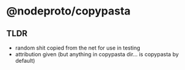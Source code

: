 # @nodeproto/copypasta

## TLDR

- random shit copied from the net for use in testing
- attribution given (but anything in copypasta dir... is copypasta by default)
